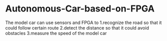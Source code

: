 # Autonomous-Car-based-on-FPGA

The model car can use sensors and FPGA to
1.recognize the road so that it could follow certain route
2.detect the distance so that it could avoid obstacles
3.measure the speed of the model car
